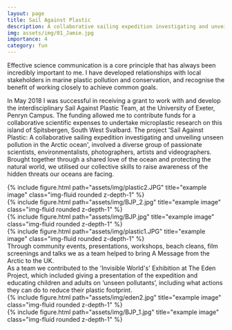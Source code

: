 ```yaml
---
layout: page
title: Sail Against Plastic
description: A collaborative sailing expedition investigating and unveiling invisible pollution in the Arctic ocean
img: assets/img/01_Jamie.jpg
importance: 4
category: fun
---
```

Effective science communication is a core principle that has always been incredibly important to me. I have developed relationships with local stakeholders in marine plastic pollution and conservation, and recognise the benefit of working closely to achieve common goals. 

<p> In May 2018 I was successful in receiving a grant to work with and develop the interdisciplinary Sail Against Plastic Team, at the University of Exeter, Penryn Campus. The funding allowed me to contribute funds for a collaborative scientific expenses to undertake microplastic research on this island of Spitsbergen, South West Svalbard. The project 'Sail Against Plastic: A collaborative sailing expedition investigating and unveiling unseen pollution in the Arctic ocean', involved a diverse  group of passionate scientists, environmentalists, photographers, artists and videographers. Brought together through a shared love of the ocean and protecting the natural world, we utilised our collective skills to raise awareness of the hidden threats our oceans are facing.
<div class="row">
    <div class="col-sm mt-3 mt-md-0">
        {% include figure.html path="assets/img/plastic2.JPG" title="example image" class="img-fluid rounded z-depth-1" %}
    </div>
    <div class="col-sm mt-3 mt-md-0">
        {% include figure.html path="assets/img/BJP_2.jpg" title="example image" class="img-fluid rounded z-depth-1" %}
    </div>
    <div class="col-sm mt-3 mt-md-0">
        {% include figure.html path="assets/img/BJP.jpg" title="example image" class="img-fluid rounded z-depth-1" %}
    </div>
</div>
<div class="caption">

</div>
<div class="row">
    <div class="col-sm mt-3 mt-md-0">
        {% include figure.html path="assets/img/plastic1.JPG" title="example image" class="img-fluid rounded z-depth-1" %}
    </div>
</div>
<div class="caption">
 Through community events, presentations, workshops, beach cleans, film screenings and talks we as a team helped to bring A Message from the Arctic to the UK. 
</div>
As a team we contributed to the 'Invisible World's' Exhibition at The Eden Project, which included giving a presentation of the expedition and educating children and adults on ‘unseen pollutants’, including what actions they can do to reduce their plastic footprint.

<div class="row justify-content-sm-center">
    <div class="col-sm-8 mt-3 mt-md-0">
        {% include figure.html path="assets/img/eden2.jpg" title="example image" class="img-fluid rounded z-depth-1" %}
    </div>
    <div class="col-sm-4 mt-3 mt-md-0">
        {% include figure.html path="assets/img/BJP_1.jpg" title="example image" class="img-fluid rounded z-depth-1" %}
    </div>
</div>
<div class="caption">
    
</div>


